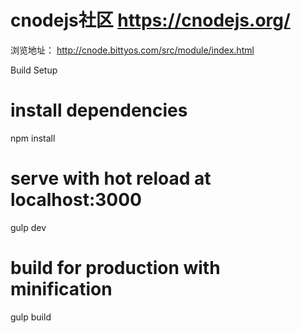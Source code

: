 # cnodejs社区 https://cnodejs.org/

浏览地址： http://cnode.bittyos.com/src/module/index.html

Build Setup

# install dependencies
npm install

# serve with hot reload at localhost:3000
gulp dev

# build for production with minification
gulp build


